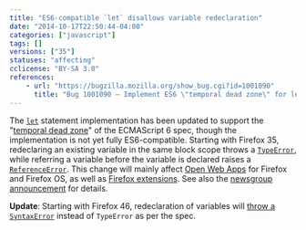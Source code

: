 ```yaml
---
title: "ES6-compatible `let` disallows variable redeclaration"
date: "2014-10-17T22:50:44-04:00"
categories: ["javascript"]
tags: []
versions: ["35"]
statuses: "affecting"
cclicense: "BY-SA 3.0"
references:
    - url: "https://bugzilla.mozilla.org/show_bug.cgi?id=1001090"
      title: "Bug 1001090 – Implement ES6 \"temporal dead zone\" for let"
---
```

The [`let`](https://developer.mozilla.org/docs/Web/JavaScript/Reference/Statements/let) statement implementation has been updated to support the "[temporal dead zone](https://developer.mozilla.org/docs/Web/JavaScript/Reference/Statements/let#Temporal_dead_zone_and_errors_with_let)" of the ECMAScript 6 spec, though the implementation is not yet fully ES6-compatible. Starting with Firefox 35, redeclaring an existing variable in the same block scope throws a [`TypeError`](https://developer.mozilla.org/docs/Web/JavaScript/Reference/Global_Objects/TypeError), while referring a variable before the variable is declared raises a [`ReferenceError`](https://developer.mozilla.org/docs/JavaScript/Reference/Global_Objects/ReferenceError). This change will mainly affect [Open Web Apps](https://developer.mozilla.org/Apps) for Firefox and Firefox OS, as well as [Firefox extensions](https://developer.mozilla.org/Add-ons). See also the [newsgroup announcement](https://groups.google.com/d/topic/mozilla.dev.platform/tezdW299Zds/discussion) for details.

**Update**: Starting with Firefox 46, redeclaration of variables will [throw a `SyntaxError`](https://bugzilla.mozilla.org/show_bug.cgi?id=1198833) instead of `TypeError` as per the spec.
